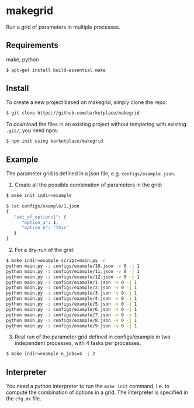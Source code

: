 # makegrid
Run a grid of parameters in multiple processes.


## Requirements
make, python
```bash
$ apt-get install build-essential make
```

## Install
To create a new project based on makegrid, simply clone the repo:
```bash
$ git clone https://github.com/barketplace/makegrid 
```

To download the files in an existing project without tempering with existing `.git/`, you need npm:
```bash
$ npm init using barketplace/makegrid
```


## Example
The parameter grid is defined in a json file, e.g. `configs/example.json`.

1. Create all the possible combination of parameters in the grid:
```bash
$ make init indir=example

$ cat configs/example/1.json 
{
   "set_of_options1": {
      "option_a": 1,
      "option_b": "this"
   }
}
```

2. For a dry-run of the grid:

```bash
$ make indir=example script=main.py -n
python main.py -i configs/example/10.json -v 0 -j 1
python main.py -i configs/example/11.json -v 0 -j 1
python main.py -i configs/example/12.json -v 0 -j 1
python main.py -i configs/example/1.json -v 0 -j 1
python main.py -i configs/example/2.json -v 0 -j 1
python main.py -i configs/example/3.json -v 0 -j 1
python main.py -i configs/example/4.json -v 0 -j 1
python main.py -i configs/example/5.json -v 0 -j 1
python main.py -i configs/example/6.json -v 0 -j 1
python main.py -i configs/example/7.json -v 0 -j 1
python main.py -i configs/example/8.json -v 0 -j 1
python main.py -i configs/example/9.json -v 0 -j 1
```

3. Real run of the parameter grid defined in configs/example in two independent processes, with 4 tasks per processes.

```bash
$ make indir=example n_jobs=4 -j 2
```

## Interpreter
You need a python interpreter to run the `make init` command, i.e. to compute the combination of options in a grid.
The interpreter is specified in the `cfg.mk` file.

